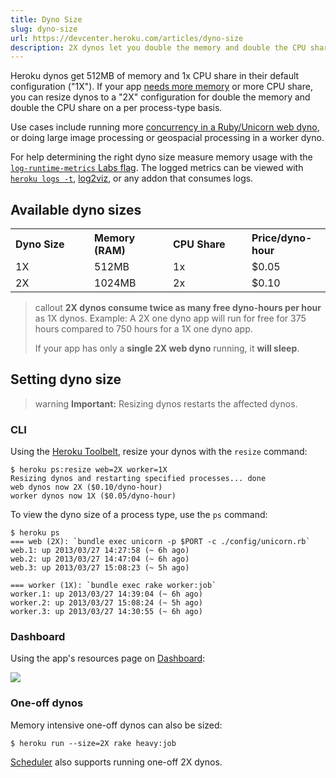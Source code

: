 ```yaml
---
title: Dyno Size
slug: dyno-size
url: https://devcenter.heroku.com/articles/dyno-size
description: 2X dynos let you double the memory and double the CPU share on a per dyno-type basis.
---
```


Heroku dynos get 512MB of memory and 1x CPU share in their default configuration ("1X"). If your app [needs more memory][R14] or more CPU share, you can resize dynos to a "2X" configuration for double the memory and double the CPU share on a per process-type basis.

Use cases include running more [concurrency in a Ruby/Unicorn web dyno][unicorn], or doing large image processing or geospacial processing in a worker dyno.

For help determining the right dyno size measure memory usage with the [`log-runtime-metrics` Labs flag][log-runtime-metrics]. The logged metrics can be
viewed with [`heroku logs -t`][heroku-logs], [log2viz][], or any addon that
consumes logs.

## Available dyno sizes

<table>
  <tr>
    <th style="text-align: left;">Dyno Size</th>
    <th style="text-align: left;">Memory (RAM)</th>
    <th style="text-align: left;">CPU Share</th>
    <th style="text-align: left;">Price/dyno-hour</th>
  </tr>
  <tr>
    <td style="text-align: left; width: 25%;">1X</td>
    <td style="text-align: left; width: 25%;">512MB</td>
    <td style="text-align: left; width: 25%;">1x</td>
    <td style="text-align: left; width: 25%;">$0.05</td>
  </tr>
  <tr>
    <td style="text-align: left; width: 25%;">2X</td>
    <td style="text-align: left; width: 25%;">1024MB</td>
    <td style="text-align: left; width: 25%;">2x</td>
    <td style="text-align: left; width: 25%;">$0.10</td>
  </tr>
</table>

> callout
> **2X dynos consume twice as many free dyno-hours per hour** as 1X dynos. Example: A 2X one dyno app will run for free for 375 hours compared to 750 hours for a 1X one dyno app.
>
>  If your app has only a **single 2X web dyno** running, it **will sleep**.

## Setting dyno size

> warning
> **Important:** Resizing dynos restarts the affected dynos.

### CLI

Using the [Heroku Toolbelt][toolbelt], resize your dynos
with the `resize` command:

``` term
$ heroku ps:resize web=2X worker=1X
Resizing dynos and restarting specified processes... done
web dynos now 2X ($0.10/dyno-hour)
worker dynos now 1X ($0.05/dyno-hour)
```

To view the dyno size of a process type, use the `ps` command:

```term
$ heroku ps
=== web (2X): `bundle exec unicorn -p $PORT -c ./config/unicorn.rb`
web.1: up 2013/03/27 14:27:58 (~ 6h ago)
web.2: up 2013/03/27 14:47:04 (~ 6h ago)
web.3: up 2013/03/27 15:08:23 (~ 5h ago)

=== worker (1X): `bundle exec rake worker:job`
worker.1: up 2013/03/27 14:39:04 (~ 6h ago)
worker.2: up 2013/03/27 15:08:24 (~ 5h ago)
worker.3: up 2013/03/27 14:30:55 (~ 6h ago)
```

### Dashboard

Using the app's resources page on [Dashboard][dashboard]:

![](https://s3.amazonaws.com/f.cl.ly/items/3S1U0T1z1i0m382g2s3K/2x-dynos-dashboard.png)

### One-off dynos

Memory intensive one-off dynos can also be sized:

```term
$ heroku run --size=2X rake heavy:job
```

[Scheduler][scheduler] also supports running one-off 2X dynos.

[dashboard]: https://dashboard.heroku.com/
[heroku-logs]: https://devcenter.heroku.com/articles/logging#log-retrieval
[log-runtime-metrics]: https://devcenter.heroku.com/articles/log-runtime-metrics
[log2viz]: https://blog.heroku.com/archives/2013/3/19/log2viz
[R14]: https://devcenter.heroku.com/articles/error-codes#r14-memory-quota-exceeded
[scheduler]: https://devcenter.heroku.com/articles/scheduler
[toolbelt]: https://toolbelt.heroku.com/
[unicorn]: https://devcenter.heroku.com/articles/rails-unicorn